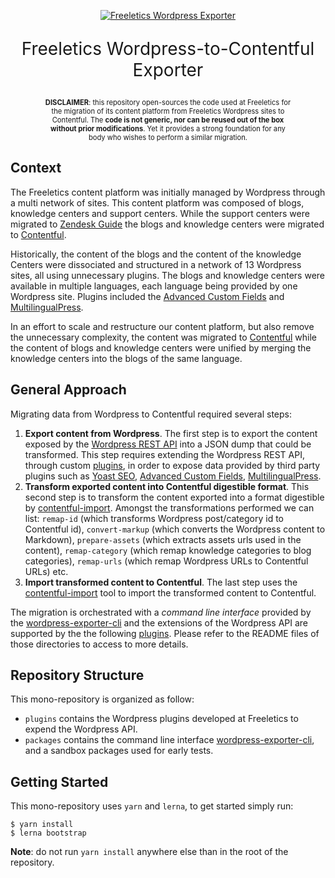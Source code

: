 <div align="center">
  <p>
    <a href="https://github.com/freeletics/wordpress-exporter">
      <img alt="Freeletics Wordpress Exporter" src="https://github.com/freeletics/wordpress-exporter/blob/master/media/wordpress-exporter.jpg?raw=true" />
    </a>
  </p>
  <p style="font-size: 200%">
  Freeletics Wordpress-to-Contentful Exporter
  </p>
  <p style="font-size: 80%; width: 80%;">
  <strong>DISCLAIMER</strong>: this repository open-sources the code used at Freeletics for the migration of its content platform from Freeletics Wordpress sites to Contentful. The <strong>code is not generic, nor can be reused out of the box without prior modifications</strong>. Yet it provides a strong foundation for any body who wishes to perform a similar migration.
  </p>
</div>

## Context

The Freeletics content platform was initially managed by Wordpress through a multi network of sites. This content platform was composed of blogs, knowledge centers and support centers. While the support centers were migrated to [Zendesk Guide](https://help.freeletics.com/hc) the blogs and knowledge centers were migrated to [Contentful][].

Historically, the content of the blogs and the content of the knowledge Centers were dissociated and structured in a network of 13 Wordpress sites, all using unnecessary plugins. The blogs and knowledge centers were available in multiple languages, each language being provided by one Wordpress site. Plugins included the [Advanced Custom Fields][] and [MultilingualPress][].

In an effort to scale and restructure our content platform, but also remove the unnecessary complexity, the content was migrated to [Contentful][] while the content of blogs and knowledge centers were unified by merging the knowledge centers into the blogs of the same language.

## General Approach

Migrating data from Wordpress to Contentful required several steps:

1. **Export content from Wordpress**. The first step is to export the content exposed by the [Wordpress REST API][] into a JSON dump that could be transformed. This step requires extending the Wordpress REST API, through custom [plugins](./plugins), in order to expose data provided by third party plugins such as [Yoast SEO][], [Advanced Custom Fields][], [MultilingualPress][].
2. **Transform exported content into Contentful digestible format**. This second step is to transform the content exported into a format digestible by [contentful-import][]. Amongst the transformations performed we can list: `remap-id` (which transforms Wordpress post/category id to Contentful id), `convert-markup` (which converts the Wordpress content to Markdown), `prepare-assets` (which extracts assets urls used in the content), `remap-category` (which remap knowledge categories to blog categories), `remap-urls` (which remap Wordpress URLs to Contentful URLs) etc.
3. **Import transformed content to Contentful**. The last step uses the [contentful-import][] tool to import the transformed content to Contentful.

The migration is orchestrated with a *command line interface* provided by the [wordpress-exporter-cli](./packages/wordpress-exporter-cli) and the extensions of the Wordpress API are supported by the the following [plugins](./plugins). Please refer to the README files of those directories to access to more details.

## Repository Structure

This mono-repository is organized as follow:

* `plugins` contains the Wordpress plugins developed at Freeletics to expend the Wordpress API.
* `packages` contains the command line interface [wordpress-exporter-cli](./packages/wordpress-exporter-cli), and a sandbox packages used for early tests.

## Getting Started

This mono-repository uses `yarn` and `lerna`, to get started simply run:

```
$ yarn install
$ lerna bootstrap
```

**Note**: do not run `yarn install` anywhere else than in the root of the repository.

[Contentful]: https://contentful.com
[Wordpress REST API]: https://developer.wordpress.com/docs/api/
[contentful-import]: https://github.com/contentful/contentful-import
[Yoast SEO]: https://wordpress.org/plugins/wordpress-seo/
[Advanced Custom Fields]: https://wordpress.org/plugins/advanced-custom-fields/
[MultilingualPress]: https://wordpress.org/plugins/multilingual-press/
